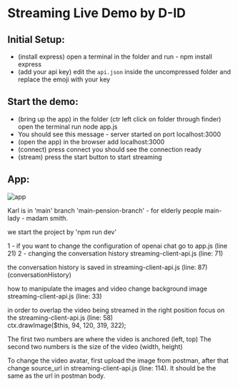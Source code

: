# Streaming Live Demo by D-ID

## Initial Setup:
* (install express) open a terminal in the folder and run  - npm install express
* (add your api key) edit the `api.json` inside the uncompressed folder and replace the emoji with your key


## Start the demo:
* (bring up the app) in the folder (ctr left click on folder through finder) open the terminal run node app.js 
* You should see this message - server started on port localhost:3000
* (open the app) in the browser add localhost:3000
* (connect) press connect you should see the connection ready 
* (stream) press the start button to start streaming

## App:
![app](./app.png)


Karl is in 'main' branch
'main-pension-branch' - for elderly people
main-lady - madam smith. 

we start the project by 'npm run dev'


1 - if you want to change the configuration of openai chat go to app.js (line 21)
2 - changing the conversation history streaming-client-api.js (line: 71)

the conversation history is saved in streaming-client-api.js (line: 87) (conversationHistory)

how to manipulate the images and video
change background image streaming-client-api.js (line: 33)

in order to overlap the video being streamed in the right position focus on the streaming-client-api.js (line: 58)      
ctx.drawImage($this, 94, 120, 319, 322);

The first two numbers are where the video is anchored (left, top) 
The second two numbers is the size of the video (width, height)

To change the video avatar, first upload the image from postman, after that change source_url in streaming-client-api.js (line: 114). It should be the same as the url in postman body.


